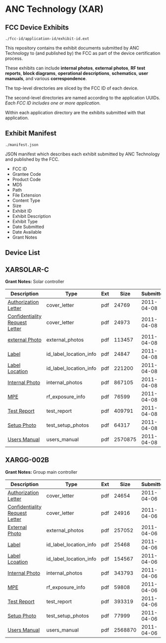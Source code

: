 # ANC Technology (XAR)
## FCC Device Exhibits

```
./fcc-id/application-id/exhibit-id.ext
```

This repository contains the exhibit documents submitted by ANC Technology to (and published by) the FCC as part of the device certification process.

These exhibits can include **internal photos**, **external photos**, **RF test reports**, **block diagrams**, **operational descriptions**, **schematics**, **user manuals**, and various **correspondence**.

The top-level directories are sliced by the FCC ID of each device.

The second-level directories are named according to the application UUIDs. *Each FCC ID includes one or more application.*

Within each application directory are the exhibits submitted with that application. 

## Exhibit Manifest

```
./manifest.json
```

JSON manifest which describes each exhibit submitted by ANC Technology and published by the FCC.

- FCC ID
- Grantee Code
- Product Code
- MD5
- Path
- File Extension
- Content Type
- Size
- Exhibit ID
- Exhibit Description
- Exhibit Type
- Date Submitted
- Date Available
- Grant Notes

## Device List
## XARSOLAR-C
**Grant Notes:** Solar controller

| Description | Type | Ext | Size | Submitted | Available |
| ----------- | ---- | --- | ---- | --------- | --------- |
| [Authorization Letter](XARSOLAR-C/4b1ea91bc5105962946010426396a0e6/1445444.pdf) | cover_letter | pdf | 24769 | 2011-04-08 | 2011-04-08 |
| [Confidentiality Request Letter](XARSOLAR-C/4b1ea91bc5105962946010426396a0e6/1445455.pdf) | cover_letter | pdf | 24973 | 2011-04-08 | 2011-04-08 |
| [external Photo](XARSOLAR-C/4b1ea91bc5105962946010426396a0e6/1445445.pdf) | external_photos | pdf | 113457 | 2011-04-08 | 2011-04-08 |
| [Label](XARSOLAR-C/4b1ea91bc5105962946010426396a0e6/1445446.pdf) | id_label_location_info | pdf | 24847 | 2011-04-08 | 2011-04-08 |
| [Label Location](XARSOLAR-C/4b1ea91bc5105962946010426396a0e6/1445447.pdf) | id_label_location_info | pdf | 221200 | 2011-04-08 | 2011-04-08 |
| [Internal Photo](XARSOLAR-C/4b1ea91bc5105962946010426396a0e6/1445448.pdf) | internal_photos | pdf | 867105 | 2011-04-08 | 2011-04-08 |
| [MPE](XARSOLAR-C/4b1ea91bc5105962946010426396a0e6/1445450.pdf) | rf_exposure_info | pdf | 76599 | 2011-04-08 | 2011-04-08 |
| [Test Report](XARSOLAR-C/4b1ea91bc5105962946010426396a0e6/1445452.pdf) | test_report | pdf | 409791 | 2011-04-08 | 2011-04-08 |
| [Setup Photo](XARSOLAR-C/4b1ea91bc5105962946010426396a0e6/1445453.pdf) | test_setup_photos | pdf | 64317 | 2011-04-08 | 2011-04-08 |
| [Users Manual](XARSOLAR-C/4b1ea91bc5105962946010426396a0e6/1445454.pdf) | users_manual | pdf | 2570875 | 2011-04-08 | 2011-04-08 |
## XARGG-002B
**Grant Notes:** Group main controller

| Description | Type | Ext | Size | Submitted | Available |
| ----------- | ---- | --- | ---- | --------- | --------- |
| [Authorization Letter](XARGG-002B/029c91d2bed31c1c38c9f0ee1310a9ae/1444278.pdf) | cover_letter | pdf | 24654 | 2011-04-06 | 2011-04-06 |
| [Confidentiality Request Letter](XARGG-002B/029c91d2bed31c1c38c9f0ee1310a9ae/1444289.pdf) | cover_letter | pdf | 24916 | 2011-04-06 | 2011-04-06 |
| [External Photo](XARGG-002B/029c91d2bed31c1c38c9f0ee1310a9ae/1444279.pdf) | external_photos | pdf | 257052 | 2011-04-06 | 2011-04-06 |
| [Label](XARGG-002B/029c91d2bed31c1c38c9f0ee1310a9ae/1444280.pdf) | id_label_location_info | pdf | 25468 | 2011-04-06 | 2011-04-06 |
| [Label Lcoation](XARGG-002B/029c91d2bed31c1c38c9f0ee1310a9ae/1444281.pdf) | id_label_location_info | pdf | 154567 | 2011-04-06 | 2011-04-06 |
| [Internal Photo](XARGG-002B/029c91d2bed31c1c38c9f0ee1310a9ae/1444282.pdf) | internal_photos | pdf | 343793 | 2011-04-06 | 2011-04-06 |
| [MPE](XARGG-002B/029c91d2bed31c1c38c9f0ee1310a9ae/1444284.pdf) | rf_exposure_info | pdf | 59808 | 2011-04-06 | 2011-04-06 |
| [Test Report](XARGG-002B/029c91d2bed31c1c38c9f0ee1310a9ae/1444286.pdf) | test_report | pdf | 393319 | 2011-04-06 | 2011-04-06 |
| [Setup Photo](XARGG-002B/029c91d2bed31c1c38c9f0ee1310a9ae/1444287.pdf) | test_setup_photos | pdf | 77999 | 2011-04-06 | 2011-04-06 |
| [Users Manual](XARGG-002B/029c91d2bed31c1c38c9f0ee1310a9ae/1444288.pdf) | users_manual | pdf | 2568870 | 2011-04-06 | 2011-04-06 |
